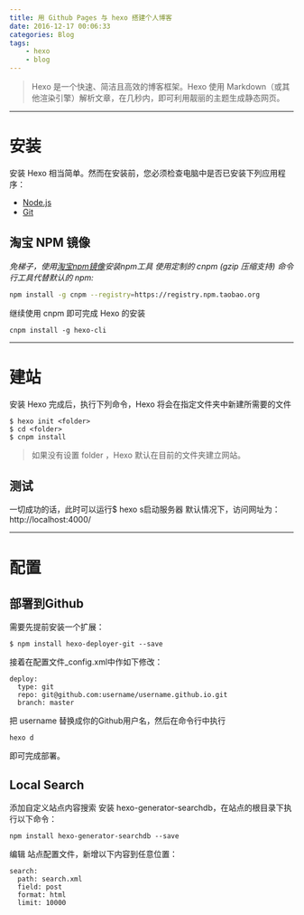 ```yaml
---
title: 用 Github Pages 与 hexo 搭建个人博客
date: 2016-12-17 00:06:33
categories: Blog
tags: 
	- hexo
	- blog
---
```

> Hexo 是一个快速、简洁且高效的博客框架。Hexo 使用 Markdown（或其他渲染引擎）解析文章，在几秒内，即可利用靓丽的主题生成静态网页。

<!-- more -->

--------------------------
 
# 安装

安装 Hexo 相当简单。然而在安装前，您必须检查电脑中是否已安装下列应用程序：

- [Node.js](http://nodejs.org/)
- [Git](http://git-scm.com/)

## 淘宝 NPM 镜像

_免梯子，使用[淘宝npm镜像](https://npm.taobao.org/)安装npm工具_
_使用定制的 cnpm (gzip 压缩支持) 命令行工具代替默认的 npm:_

```bash
npm install -g cnpm --registry=https://registry.npm.taobao.org
```

继续使用 cnpm 即可完成 Hexo 的安装

```batch
cnpm install -g hexo-cli
```

--------------------------

建站
===
安装 Hexo 完成后，执行下列命令，Hexo 将会在指定文件夹中新建所需要的文件
```
$ hexo init <folder>
$ cd <folder>
$ cnpm install
```
> 如果没有设置 folder ，Hexo 默认在目前的文件夹建立网站。

## 测试 ##
一切成功的话，此时可以运行$ hexo s启动服务器
默认情况下，访问网址为：http://localhost:4000/ 

--------------------------

配置
===
## 部署到Github ##
需要先提前安装一个扩展：
```
$ npm install hexo-deployer-git --save
```
接着在配置文件_config.xml中作如下修改：
```
deploy:
  type: git
  repo: git@github.com:username/username.github.io.git
  branch: master
```
把 username 替换成你的Github用户名，然后在命令行中执行
```
hexo d
```
即可完成部署。
## Local Search
添加自定义站点内容搜索
安装 hexo-generator-searchdb，在站点的根目录下执行以下命令：
```
npm install hexo-generator-searchdb --save
```
编辑 站点配置文件，新增以下内容到任意位置：
```
search:
  path: search.xml
  field: post
  format: html
  limit: 10000
```